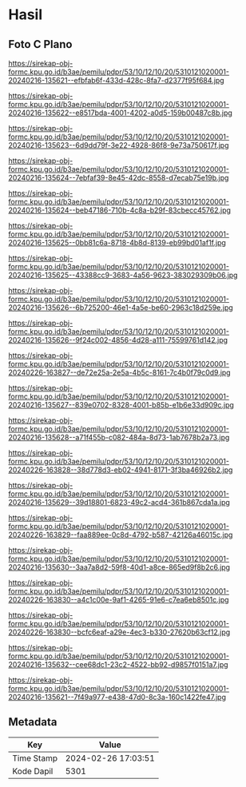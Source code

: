 # Hasil

## Foto C Plano

https://sirekap-obj-formc.kpu.go.id/b3ae/pemilu/pdpr/53/10/12/10/20/5310121020001-20240216-135621--efbfab6f-433d-428c-8fa7-d2377f95f684.jpg

https://sirekap-obj-formc.kpu.go.id/b3ae/pemilu/pdpr/53/10/12/10/20/5310121020001-20240216-135622--e8517bda-4001-4202-a0d5-159b00487c8b.jpg

https://sirekap-obj-formc.kpu.go.id/b3ae/pemilu/pdpr/53/10/12/10/20/5310121020001-20240216-135623--6d9dd79f-3e22-4928-86f8-9e73a750617f.jpg

https://sirekap-obj-formc.kpu.go.id/b3ae/pemilu/pdpr/53/10/12/10/20/5310121020001-20240216-135624--7ebfaf39-8e45-42dc-8558-d7ecab75e19b.jpg

https://sirekap-obj-formc.kpu.go.id/b3ae/pemilu/pdpr/53/10/12/10/20/5310121020001-20240216-135624--beb47186-710b-4c8a-b29f-83cbecc45762.jpg

https://sirekap-obj-formc.kpu.go.id/b3ae/pemilu/pdpr/53/10/12/10/20/5310121020001-20240216-135625--0bb81c6a-8718-4b8d-8139-eb99bd01af1f.jpg

https://sirekap-obj-formc.kpu.go.id/b3ae/pemilu/pdpr/53/10/12/10/20/5310121020001-20240216-135625--43388cc9-3683-4a56-9623-383029309b06.jpg

https://sirekap-obj-formc.kpu.go.id/b3ae/pemilu/pdpr/53/10/12/10/20/5310121020001-20240216-135626--6b725200-46e1-4a5e-be60-2963c18d259e.jpg

https://sirekap-obj-formc.kpu.go.id/b3ae/pemilu/pdpr/53/10/12/10/20/5310121020001-20240216-135626--9f24c002-4856-4d28-a111-75599761d142.jpg

https://sirekap-obj-formc.kpu.go.id/b3ae/pemilu/pdpr/53/10/12/10/20/5310121020001-20240226-163827--de72e25a-2e5a-4b5c-8161-7c4b0f79c0d9.jpg

https://sirekap-obj-formc.kpu.go.id/b3ae/pemilu/pdpr/53/10/12/10/20/5310121020001-20240216-135627--839e0702-8328-4001-b85b-e1b6e33d909c.jpg

https://sirekap-obj-formc.kpu.go.id/b3ae/pemilu/pdpr/53/10/12/10/20/5310121020001-20240216-135628--a71f455b-c082-484a-8d73-1ab7678b2a73.jpg

https://sirekap-obj-formc.kpu.go.id/b3ae/pemilu/pdpr/53/10/12/10/20/5310121020001-20240226-163828--38d778d3-eb02-4941-8171-3f3ba46926b2.jpg

https://sirekap-obj-formc.kpu.go.id/b3ae/pemilu/pdpr/53/10/12/10/20/5310121020001-20240216-135629--39d18801-6823-49c2-acd4-361b867cda1a.jpg

https://sirekap-obj-formc.kpu.go.id/b3ae/pemilu/pdpr/53/10/12/10/20/5310121020001-20240226-163829--faa889ee-0c8d-4792-b587-42126a46015c.jpg

https://sirekap-obj-formc.kpu.go.id/b3ae/pemilu/pdpr/53/10/12/10/20/5310121020001-20240216-135630--3aa7a8d2-59f8-40d1-a8ce-865ed9f8b2c6.jpg

https://sirekap-obj-formc.kpu.go.id/b3ae/pemilu/pdpr/53/10/12/10/20/5310121020001-20240226-163830--a4c1c00e-9af1-4265-91e6-c7ea6eb8501c.jpg

https://sirekap-obj-formc.kpu.go.id/b3ae/pemilu/pdpr/53/10/12/10/20/5310121020001-20240226-163830--bcfc6eaf-a29e-4ec3-b330-27620b63cf12.jpg

https://sirekap-obj-formc.kpu.go.id/b3ae/pemilu/pdpr/53/10/12/10/20/5310121020001-20240216-135632--cee68dc1-23c2-4522-bb92-d9857f0151a7.jpg

https://sirekap-obj-formc.kpu.go.id/b3ae/pemilu/pdpr/53/10/12/10/20/5310121020001-20240216-135621--7f49a977-e438-47d0-8c3a-160c1422fe47.jpg


## Metadata

| Key        | Value               |
| ---------- | ------------------- |
| Time Stamp | 2024-02-26 17:03:51 |
| Kode Dapil | 5301                |



